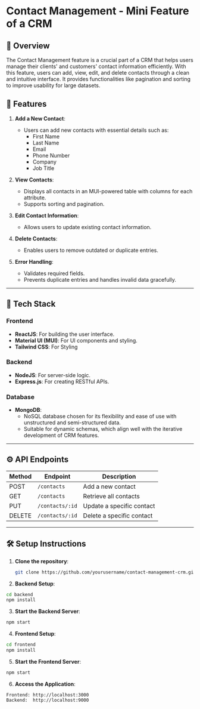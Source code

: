 # Contact Management - Mini Feature of a CRM

## 📝 Overview

The Contact Management feature is a crucial part of a CRM that helps users manage their clients' and customers' contact information efficiently. With this feature, users can add, view, edit, and delete contacts through a clean and intuitive interface. It provides functionalities like pagination and sorting to improve usability for large datasets.

## 🔧 Features

1. **Add a New Contact**: 
   - Users can add new contacts with essential details such as:
     - First Name
     - Last Name
     - Email
     - Phone Number
     - Company
     - Job Title

2. **View Contacts**: 
   - Displays all contacts in an MUI-powered table with columns for each attribute.
   - Supports sorting and pagination.

3. **Edit Contact Information**: 
   - Allows users to update existing contact information.

4. **Delete Contacts**: 
   - Enables users to remove outdated or duplicate entries.

5. **Error Handling**:
   - Validates required fields.
   - Prevents duplicate entries and handles invalid data gracefully.

---

## 🚀 Tech Stack

### Frontend
- **ReactJS**: For building the user interface.
- **Material UI (MUI)**: For UI components and styling.
- **Tailwind CSS**: For Styling

### Backend
- **NodeJS**: For server-side logic.
- **Express.js**: For creating RESTful APIs.

### Database
- **MongoDB**:
  - NoSQL database chosen for its flexibility and ease of use with unstructured and semi-structured data.
  - Suitable for dynamic schemas, which align well with the iterative development of CRM features.


---

## ⚙️ API Endpoints

| Method | Endpoint       | Description                       |
|--------|----------------|-----------------------------------|
| POST   | `/contacts`    | Add a new contact                |
| GET    | `/contacts`    | Retrieve all contacts            |
| PUT    | `/contacts/:id`| Update a specific contact         |
| DELETE | `/contacts/:id`| Delete a specific contact         |

---

## 🛠️ Setup Instructions

1. **Clone the repository**:
   ```bash
   git clone https://github.com/yourusername/contact-management-crm.git](https://github.com/Vinit-180/Contact-Management---Mini-Feature-of-a-CRM
   ```
2. **Backend Setup**:
```bash
cd backend
npm install
```
3. **Start the Backend Server**:
```bash
npm start
```
4. **Frontend Setup**:
```bash
cd frontend
npm install
```

5. **Start the Frontend Server**:
```bash
npm start
```


6. **Access the Application**:
```
Frontend: http://localhost:3000
Backend:  http://localhost:9000
```




